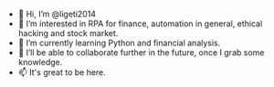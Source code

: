 - 👋 Hi, I’m @ligeti2014
- 👀 I’m interested in RPA for finance, automation in general, ethical hacking and stock market.
- 🌱 I’m currently learning Python and financial analysis.
- 💞️ I’ll be able to collaborate further in the future, once I grab some knowledge. 
- 📫 It's great to be here.

<!---
ligeti2014/ligeti2014 is a ✨ special ✨ repository because its `README.md` (this file) appears on your GitHub profile.
You can click the Preview link to take a look at your changes.
--->
